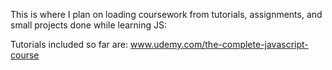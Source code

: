 This is where I plan on loading coursework from tutorials, assignments, and small projects done while learning JS:

Tutorials included so far are: 
www.udemy.com/the-complete-javascript-course
